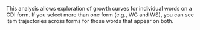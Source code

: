 This analysis allows exploration of growth curves for individual words on a CDI
form. If you select more than one form (e.g., WG and WS), you can see item trajectories across forms for those words that appear on both.
